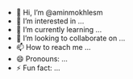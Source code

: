 - 👋 Hi, I’m @aminmokhlesm
- 👀 I’m interested in ...
- 🌱 I’m currently learning ...
- 💞️ I’m looking to collaborate on ...
- 📫 How to reach me ...
- 😄 Pronouns: ...
- ⚡ Fun fact: ...

<!---
aminmokhlesm/aminmokhlesm is a ✨ special ✨ repository because its `README.md` (this file) appears on your GitHub profile.
You can click the Preview link to take a look at your changes.
--->
